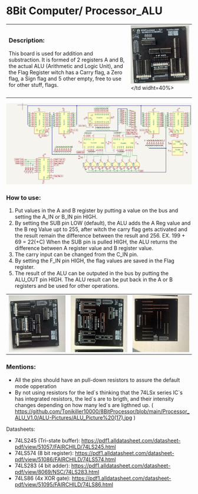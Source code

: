 # 8Bit Computer/ Processor_ALU

<table>
  <tr>
    <td>

### Description:
This board is used for addition and substraction. It is formed of 2 registers A and B, the actual ALU (Arithmetic and Logic Unit), 
and the Flag Register witch has a Carry flag, a Zero flag, a Sign flag and 5 other empty, free to use for other stuff, flags. 
    </td>
    <td><img src="https://github.com/Tonikiller10000/8BitProcessor/blob/main/Processor_ALU_V1.0/ALU-Pictures/ALU_Picture%20(6).png"/></td widht=40%>
  </tr>
 </table>
<img src="https://github.com/Tonikiller10000/8BitProcessor/blob/main/Processor_ALU_V1.0/ALU-Pictures/ALU_Picture%20(5).png"/>

### How to use:
1. Put values in the A and B register by putting a value on the bus and setting the A_IN or B_IN pin HIGH.
2. By setting the SUB pin LOW (default), the ALU adds the A Reg value and the B reg Value upt to 255, 
after witch the carry flag gets activated and the result remain the difference between the result and 256.
EX. 199 + 69 = 22(+C)
When the SUB pin is pulled HIGH, the ALU returns the difference between A register value and B register value.
3. The carry input can be changed from the C_IN pin.
4. By setting the F_IN pin HIGH, the flag values are saved in the Flag register. 
5. The result of the ALU can be outputed in the bus by putting the ALU_OUT pin HIGH.
The ALU result can be put back in the A or B registers and be used for other operations.

<table>
  <tr>
    <td><img src="https://github.com/Tonikiller10000/8BitProcessor/blob/main/Processor_ALU_V1.0/ALU-Pictures/ALU_Picture%20(18).jpg"/></td>
    <td><img src="https://github.com/Tonikiller10000/8BitProcessor/blob/main/Processor_ALU_V1.0/ALU-Pictures/ALU_Picture%20(11).jpg"/></td>
    <td><img src="https://github.com/Tonikiller10000/8BitProcessor/blob/main/Processor_ALU_V1.0/ALU-Pictures/ALU_Picture%20(12).jpg"/></td>
  </tr>
 </table>



### Mentions:
- All the pins should have an pull-down resistors to assure the default mode opperation
- By not using resistors for the led\`s thinking that the 74LSx series IC\`s has integrated resistors, the led\`s are to brigth, and their intensity changes depending on how many led\`s are ligthned up. ( https://github.com/Tonikiller10000/8BitProcessor/blob/main/Processor_ALU_V1.0/ALU-Pictures/ALU_Picture%20(17).jpg )




Datasheets:
- 74LS245 (Tri-state buffer): https://pdf1.alldatasheet.com/datasheet-pdf/view/51057/FAIRCHILD/74LS245.html
- 74LS574 (8 bit register): https://pdf1.alldatasheet.com/datasheet-pdf/view/51086/FAIRCHILD/74LS574.html
- 74LS283 (4 bit adder): https://pdf1.alldatasheet.com/datasheet-pdf/view/8069/NSC/74LS283.html
- 74LS86 (4x XOR gate): https://pdf1.alldatasheet.com/datasheet-pdf/view/51095/FAIRCHILD/74LS86.html
